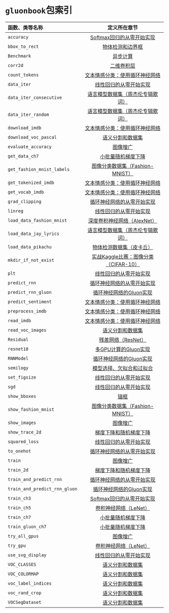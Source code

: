 # `gluonbook`包索引

|函数、类等名称|定义所在章节|
|:--|:-:|
|`accuracy`|[Softmax回归的从零开始实现](../chapter_deep-learning-basics/softmax-regression-scratch.md)|
| `bbox_to_rect`|[物体检测和边界框](../chapter_computer-vision/bounding-box.md)|
| `Benchmark`|[异步计算](../chapter_computational-performance/async-computation.md)|
| `corr2d`|[二维卷积层](../chapter_convolutional-neural-networks/conv-layer.md)|
| `count_tokens`|[文本情感分类：使用循环神经网络](../chapter_natural-language-processing/sentiment-analysis-rnn.md)|
| `data_iter`|[线性回归的从零开始实现](../chapter_deep-learning-basics/linear-regression-scratch.md)|
| `data_iter_consecutive`|[语言模型数据集（周杰伦专辑歌词）](../chapter_recurrent-neural-networks/lang-model-dataset.md)|
| `data_iter_random`|[语言模型数据集（周杰伦专辑歌词）](../chapter_recurrent-neural-networks/lang-model-dataset.md)|
| `download_imdb`|[文本情感分类：使用循环神经网络](../chapter_natural-language-processing/sentiment-analysis-rnn.md)|
| `download_voc_pascal`|[语义分割和数据集](../chapter_computer-vision/semantic-segmentation-and-dataset.md)|
| `evaluate_accuracy`|[图像增广](../chapter_computer-vision/image-augmentation.md)|
| `get_data_ch7`|[小批量随机梯度下降](../chapter_optimization/minibatch-sgd.md)|
| `get_fashion_mnist_labels`|[图像分类数据集（Fashion-MNIST）](../chapter_deep-learning-basics/fashion-mnist.md)|
| `get_tokenized_imdb`|[文本情感分类：使用循环神经网络](../chapter_natural-language-processing/sentiment-analysis-rnn.md)|
| `get_vocab_imdb`|[文本情感分类：使用循环神经网络](../chapter_natural-language-processing/sentiment-analysis-rnn.md)|
| `grad_clipping`|[循环神经网络的从零开始实现](../chapter_recurrent-neural-networks/rnn-scratch.md)|
| `linreg`|[线性回归的从零开始实现](../chapter_deep-learning-basics/linear-regression-scratch.md)|
| `load_data_fashion_mnist`|[深度卷积神经网络（AlexNet）](../chapter_convolutional-neural-networks/alexnet.md)|
|`load_data_jay_lyrics`|[语言模型数据集（周杰伦专辑歌词）](../chapter_recurrent-neural-networks/lang-model-dataset.md)|
| `load_data_pikachu`|[物体检测数据集（皮卡丘）](../chapter_computer-vision/object-detection-dataset.md)|
| `mkdir_if_not_exist`|[实战Kaggle比赛：图像分类（CIFAR-10）](../chapter_computer-vision/kaggle-gluon-cifar10.md)|
| `plt`|[线性回归的从零开始实现](../chapter_deep-learning-basics/linear-regression-scratch.md)|
| `predict_rnn`|[循环神经网络的从零开始实现](../chapter_recurrent-neural-networks/rnn-scratch.md)|
| `predict_rnn_gluon`|[循环神经网络的Gluon实现](../chapter_recurrent-neural-networks/rnn-gluon.md)|
| `predict_sentiment`|[文本情感分类：使用循环神经网络](../chapter_natural-language-processing/sentiment-analysis-rnn.md)|
| `preprocess_imdb`|[文本情感分类：使用循环神经网络](../chapter_natural-language-processing/sentiment-analysis-rnn.md)|
| `read_imdb`|[文本情感分类：使用循环神经网络](../chapter_natural-language-processing/sentiment-analysis-rnn.md)|
| `read_voc_images`|[语义分割和数据集](../chapter_computer-vision/semantic-segmentation-and-dataset.md)|
| `Residual`|[残差网络（ResNet）](../chapter_convolutional-neural-networks/resnet.md)|
| `resnet18`|[多GPU计算的Gluon实现](../chapter_computational-performance/multiple-gpus-gluon.md)|
| `RNNModel`|[循环神经网络的Gluon实现](../chapter_recurrent-neural-networks/rnn-gluon.md)|
| `semilogy`|[模型选择、欠拟合和过拟合](../chapter_deep-learning-basics/underfit-overfit.md)|
| `set_figsize`|[线性回归的从零开始实现](../chapter_deep-learning-basics/linear-regression-scratch.md)|
| `sgd`|[线性回归的从零开始实现](../chapter_deep-learning-basics/linear-regression-scratch.md)|
| `show_bboxes`|[锚框](../chapter_computer-vision/anchor.md)|
| `show_fashion_mnist`|[图像分类数据集（Fashion-MNIST）](../chapter_deep-learning-basics/fashion-mnist.md)|
| `show_images`|[图像增广](../chapter_computer-vision/image-augmentation.md)|
| `show_trace_2d`|[梯度下降和随机梯度下降](../chapter_optimization/gd-sgd.md)|
| `squared_loss`|[线性回归的从零开始实现](../chapter_deep-learning-basics/linear-regression-scratch.md)|
| `to_onehot`|[循环神经网络的从零开始实现](../chapter_recurrent-neural-networks/rnn-scratch.md)|
| `train`|[图像增广](../chapter_computer-vision/image-augmentation.md)|
| `train_2d`|[梯度下降和随机梯度下降](../chapter_optimization/gd-sgd.md)|
| `train_and_predict_rnn`|[循环神经网络的从零开始实现](../chapter_recurrent-neural-networks/rnn-scratch.md)|
| `train_and_predict_rnn_gluon `|[循环神经网络的Gluon实现](../chapter_recurrent-neural-networks/rnn-gluon.md)|
| `train_ch3`|[Softmax回归的从零开始实现](../chapter_deep-learning-basics/softmax-regression-scratch.md)|
| `train_ch5`|[卷积神经网络（LeNet）](../chapter_convolutional-neural-networks/lenet.md)|
| `train_ch7`|[小批量随机梯度下降](../chapter_optimization/minibatch-sgd.md)|
| `train_gluon_ch7`|[小批量随机梯度下降](../chapter_optimization/minibatch-sgd.md)|
| `try_all_gpus`|[图像增广](../chapter_computer-vision/image-augmentation.md)|
| `try_gpu`|[卷积神经网络（LeNet）](../chapter_convolutional-neural-networks/lenet.md)|
| `use_svg_display`|[线性回归的从零开始实现](../chapter_deep-learning-basics/linear-regression-scratch.md)|
| `VOC_CLASSES`|[语义分割和数据集](../chapter_computer-vision/semantic-segmentation-and-dataset.md)|
| `VOC_COLORMAP`|[语义分割和数据集](../chapter_computer-vision/semantic-segmentation-and-dataset.md)|
| `voc_label_indices`|[语义分割和数据集](../chapter_computer-vision/semantic-segmentation-and-dataset.md)|
| `voc_rand_crop`|[语义分割和数据集](../chapter_computer-vision/semantic-segmentation-and-dataset.md)|
| `VOCSegDataset`|[语义分割和数据集](../chapter_computer-vision/semantic-segmentation-and-dataset.md)|
